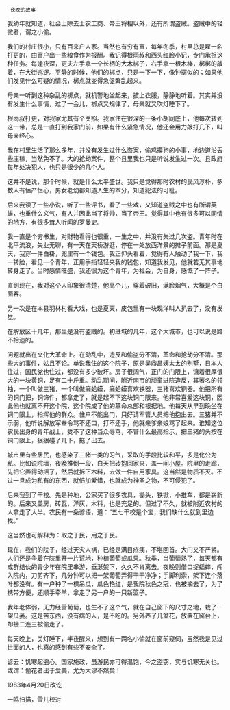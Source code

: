      夜晚的故事 

  我幼年就知道，社会上除去士农工商、帝王将相以外，还有所谓盗贼。盗贼中的轻微者，谓之小偷。 

  我们的村庄很小，只有百来户人家。当然也有穷有富，每年冬季，村里总是雇一名打更的，由富户出一些粮食作为报酬。我记得根雨叔和西头红脸小记，专门承担这种任务。每逢夜深，更夫左手拿一个长柄的大木梆子，右手拿一根木棒，梆梆的敲着，在大街巡逻。平静的时候，他们的梆点，只是一下一下，像钟摆似的；如果他们发见什么可疑的情况，梆点就变得急促繁乱起来。 

  母亲一听到这种杂乱的梆点，就机警地坐起来，披上衣服，静静地听着。其实并没有发生什么事情，过了一会儿，梆点又规律了，母亲就又吹灯睡下了。 

  根雨叔打更，对我家尤其有个关照。我家住在很深的一条小胡同底上，他每次转到这一带，总是一直打到我家门前，如果有什么紧急情况，他还会用力敲打几下，叫母亲经心。 

  我在村里生活了那么多年，并没有发生过什么盗案，偷鸡摸狗的小事，地边道沿丢些庄稼，当然免不了。大的抢劫案件，整个县里我也只是听说发生过一次。县政府每年处决犯人，也只是很少的几个人。 

  这并不是说，那个时候，就是什么太平盛世。我只是觉得那时农村的民风淳朴，多数人有恒产恒心，男女老幼都知道人生的本分，知道犯法的可耻。 

  后来我读了一些小说，听了一些评书，看了一些戏，又知道盗贼之中也有所谓英雄，也重什么义气，有人并因此当了将帅，当了帝王。觉得其中也有很多可以同情的地方，有很多耸人听闻的罗曼史。 

  我一直是个穷书生，对财物看得也很重，一生之中，并没有失过几次盗。青年时在北平流浪，失业无聊，有一天在天桥游逛，停在一处放西洋景的摊子前面。那是夏天，我穿一件白褂，兜里有一个钱包。我正仰头看着，觉得有人触动了我一下，我一转脸，看见一个青年，正用手指轻轻夹我的钱包，知道我发见，他就若无其事地转身走了。当时感情旺盛，我还很为这个青年，为社会，为自身，感慨了一阵子。 

  直到现在，我对这个人印象很清楚，他高个儿，穿着破旧，满脸烟气，大概是个白面客。 

  另一次是在本县羽林村看大戏，也是夏天，皮包里有一块现洋叫人扒去了，没有发觉。 

  在解放区十几年，那里是没有盗贼的。初进城的几年，这个大城市，也可以说是路不拾遗的。 

  问题就出在文化大革命上。在动乱中，造反和偷盗分不清，革命和抢劫分不清。那些大的事件，姑且不论。单说我住的这个院子，原是吴鼎昌姨太太的别墅，日本人住过，国民党也住过，都没有多少破坏。房子很阔气，正门的门限上，镶着很厚很大的一块黄铜，足有二十斤重。动乱期间，附近南市的顽童进院造反，其著名的领袖，一个叫做三猪，一个叫做癞蛤蟆，癞蛤蟆喜欢铁器，三猪喜欢铜器。他把所有的铜门把，铜饰件，都拿走了，就是起不下这块铜门限来。他非常喜爱这块铜，因此他也就离不开这个院，这个院成了他的革命总部和根据地。他每天从早到晚坐在铜门限上，指挥他的群众。住户不能出门，只好请军管人员把他抱出去。三猪并不示弱，他听说解放军奉令骂不还口，打不还手，他就亲爹亲娘骂了起来。谁知这位农民出身的青年战士，受不了这种当众辱骂，不管什么最高指示，把三猪的头按在铜门限上，狠狠碰了几下，拖了出去。 

  城市里有些居民，也感染了三猪一类的习气，采取的手段比较和平，多是化公为私。比如说院墙，夜晚推倒一段，白天把砖抱回家来，盖一间小屋。院里的走廊，先把它弄得动摇了，然后就拆下木料，去做一件自用家具。这当然是物质不灭。不过一旦成为私有的东西，就倍加爱惜，也就成为神圣之物，不可侵犯了。 

  后来我到了干校。先是种地，公家买了很多农具，锄头，铁锨，小推车，都是崭新的。后来又盖房，砖瓦，洋灰，木料，也是充足的。但过了不久，就被附近农村的人拿走了大半。农民有一条谚语，道：“五七干校是个宝，我们缺什么就到里边找。” 

  这当然也可解释为：取之于民，用之于民。 

  现在，我们的院子，经过天灾人祸，已经是满目疮痍，不堪回首。大门又不严紧。人们还是争着在院里开一片荒地，种植葡萄或瓜果。秋季，当葡萄熟了，每天都有成群结伙的青少年在院里串游，垂涎架下，久久不肯离去。夜晚则借口捉蟋蟀，闯入院内，刀剪齐下，几分钟可以把一架葡萄弄得干干净净；手脚利索，架下连个落叶都没有。有一户种了一棵吊瓜，瓜色艳红，是我院秋色之冠，也被摘去了，为了携带方便，还顺手牵羊，拿走了另一户的一只新篮子。 

  我年老体弱，无力经营葡萄，也生不了这个气，就在自己窗下的尺寸之地，栽了一架瓜蒌。这是苦东西，没有病的人，是不吃的。另外养了几盆花，放置在窗台上，却接二连三被偷走了。 

  每天晚上，关灯睡下，半夜醒来，想到有一两名小偷就在窗前窥伺，虽然我是见过世面的人，也真的感到有些不安全了。 

  谚云：饥寒起盗心。国家施政，虽游民亦可得温饱，今之盗窃，实与饥寒无关也。或谓：偷花者出于爱美，尤为大谬不然矣！ 

  1983年4月20日改讫 

  一鸣扫描，雪儿校对 

